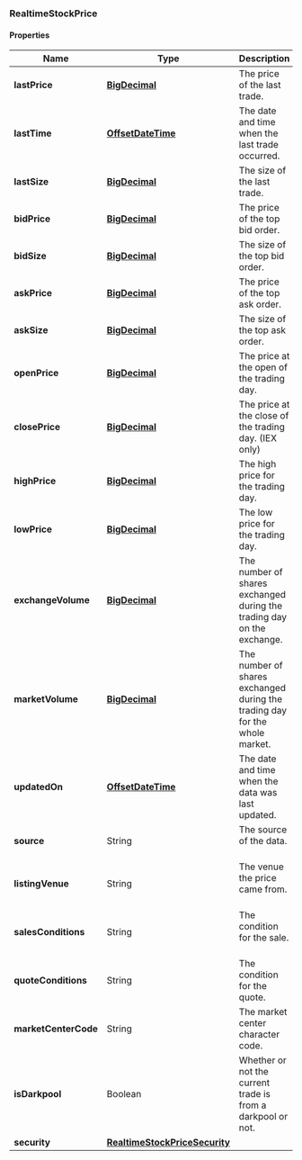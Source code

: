 
[//]: # (CLASS:RealtimeStockPrice)

[//]: # (KIND:object)

### RealtimeStockPrice

#### Properties

[//]: # (START_DEFINITION)

Name | Type | Description
------------ | ------------- | -------------
**lastPrice** | [**BigDecimal**](BigDecimal.md) | The price of the last trade. &nbsp;
**lastTime** | [**OffsetDateTime**](OffsetDateTime.md) | The date and time when the last trade occurred. &nbsp;
**lastSize** | [**BigDecimal**](BigDecimal.md) | The size of the last trade. &nbsp;
**bidPrice** | [**BigDecimal**](BigDecimal.md) | The price of the top bid order. &nbsp;
**bidSize** | [**BigDecimal**](BigDecimal.md) | The size of the top bid order. &nbsp;
**askPrice** | [**BigDecimal**](BigDecimal.md) | The price of the top ask order. &nbsp;
**askSize** | [**BigDecimal**](BigDecimal.md) | The size of the top ask order. &nbsp;
**openPrice** | [**BigDecimal**](BigDecimal.md) | The price at the open of the trading day. &nbsp;
**closePrice** | [**BigDecimal**](BigDecimal.md) | The price at the close of the trading day. (IEX only) &nbsp;
**highPrice** | [**BigDecimal**](BigDecimal.md) | The high price for the trading day. &nbsp;
**lowPrice** | [**BigDecimal**](BigDecimal.md) | The low price for the trading day. &nbsp;
**exchangeVolume** | [**BigDecimal**](BigDecimal.md) | The number of shares exchanged during the trading day on the exchange. &nbsp;
**marketVolume** | [**BigDecimal**](BigDecimal.md) | The number of shares exchanged during the trading day for the whole market. &nbsp;
**updatedOn** | [**OffsetDateTime**](OffsetDateTime.md) | The date and time when the data was last updated. &nbsp;
**source** | String | The source of the data. &nbsp;
**listingVenue** | String | The venue the price came from. &nbsp;
**salesConditions** | String | The condition for the sale. &nbsp;
**quoteConditions** | String | The condition for the quote. &nbsp;
**marketCenterCode** | String | The market center character code. &nbsp;
**isDarkpool** | Boolean | Whether or not the current trade is from a darkpool or not. &nbsp;
**security** | [**RealtimeStockPriceSecurity**](RealtimeStockPriceSecurity.md) |  &nbsp;

[//]: # (END_DEFINITION)


[//]: # (CONTAINED_CLASS:BigDecimal)


[//]: # (CONTAINED_CLASS:OffsetDateTime)


[//]: # (CONTAINED_CLASS:BigDecimal)


[//]: # (CONTAINED_CLASS:BigDecimal)


[//]: # (CONTAINED_CLASS:BigDecimal)


[//]: # (CONTAINED_CLASS:BigDecimal)


[//]: # (CONTAINED_CLASS:BigDecimal)


[//]: # (CONTAINED_CLASS:BigDecimal)


[//]: # (CONTAINED_CLASS:BigDecimal)


[//]: # (CONTAINED_CLASS:BigDecimal)


[//]: # (CONTAINED_CLASS:BigDecimal)


[//]: # (CONTAINED_CLASS:BigDecimal)


[//]: # (CONTAINED_CLASS:BigDecimal)


[//]: # (CONTAINED_CLASS:OffsetDateTime)


[//]: # (CONTAINED_CLASS:RealtimeStockPriceSecurity)





